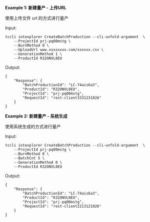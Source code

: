 **Example 1: 新建量产 - 上传URL**

使用上传文件 url 的方式进行量产

Input: 

```
tccli iotexplorer CreateBatchProduction --cli-unfold-argument  \
    --ProjectId prj-pq00mstg \
    --BurnMethod 0 \
    --UploadUrl www.xxxxxxxx.com/xxxxxx.csv \
    --GenerationMethod 1 \
    --ProductId R32ONVL0EU
```

Output: 
```
{
    "Response": {
        "BatchProductionId": "LC-74ais6a3",
        "ProductId": "R32ONVL0EU",
        "ProjectId": "prj-pq00mstg",
        "RequestId": "rest-client3331231026"
    }
}
```

**Example 2: 新建量产 - 系统生成**

使用系统生成的方式进行量产

Input: 

```
tccli iotexplorer CreateBatchProduction --cli-unfold-argument  \
    --ProjectId prj-pq00mstg \
    --BurnMethod 0 \
    --BatchCnt 5 \
    --GenerationMethod 0 \
    --ProductId R32ONVL0EU
```

Output: 
```
{
    "Response": {
        "BatchProductionId": "LC-74ais6a3",
        "ProductId": "R32ONVL0EU",
        "ProjectId": "prj-pq00mstg",
        "RequestId": "rest-client2213121026"
    }
}
```

